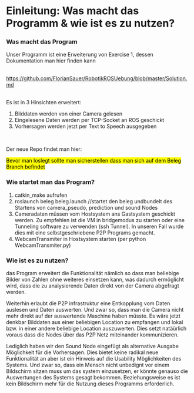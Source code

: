 <h1> Einleitung: Was macht das Programm & wie ist es zu nutzen?</h1> 


<h3>Was macht das Program </h3>
Unser Programm ist eine Erweiterung von Exercise 1, dessen Dokumentation man hier finden kann </br></br>

https://github.com/FlorianSauer/RobotikROSUebung/blob/master/Solution.md</br>
</br>

 

 


Es ist in 3 Hinsichten erweitert: </br> 
1. Bilddaten werden von einer Camera gelesen </br> 
2. Eingelesene Daten werden per TCP-Socket an ROS geschickt  </br> 
3. Vorhersagen werden jetzt per Text to Speech ausgegeben </br> 
</br>

Der neue Repo findet man hier:

<mark> Bevor man loslegt sollte man sicherstellen dass man sich auf dem Beleg Branch befindet </mark>
<h3>Wie startet man das Program? </h3>

1. catkin_make aufrufen
2. roslaunch beleg beleg.launch //startet den beleg undbundelt des Startens von camera_pseudo, prediction und sound Nodes
3. Cameradaten müssen vom Hostsystem ans Gastsystem geschickt werden. Zu empfehlen ist die VM in bridgemodus zu starten oder eine Tunneling software zu verwenden (ssh Tunnel). In unseren Fall wurde dies mit eine selbstgeschriebene P2P Programs gemacht. 
4. WebcamTransmiter in Hostsystem starten (per python WebcamTransmiter.py)

<h3>Wie ist es zu nutzen? </h3>
das Program erweitert die Funktionalität nämlich so dass man beliebige Bilder von Zahlen ohne weiteres einsetzen kann, was dadurch ermöglicht wird, dass die zu analysierende Daten direkt von der Camera abgefragt werden. 

Weiterhin erlaubt die P2P infrastruktur eine Entkopplung vom Daten auslesen und Daten auswerten. Und zwar so, dass man die Camera nicht mehr direkt auf der auswertende Maschine haben müsste. Es wäre jetzt denkbar Bilddaten aus einer beliebigen Location zu empfangen und lokal bzw. in einer andere beliebige Location auszuwerten. Dies setzt natäürlich voraus dass die Nodes über das P2P Netz miteinander kommunizieren.

Lediglich haben wir den Sound Node eingefügt als alternative Ausgabe Möglichkeit für die Vorhersagen. Dies bietet keine radikal neue Funktionalität an aber ist ein Hinweis auf die Usability Möglichkeiten des Systems. Und zwar so, dass ein Mensch nicht unbedignt vor einem Bildschirm sitzen muss um das system einzusetzen, er könnte genauso die Auswertungen des Systems gesagt bekommen. Beziehungsweise es ist kein Bildschirm mehr für die Nutzung dieses Programms erforderlich. 



 



